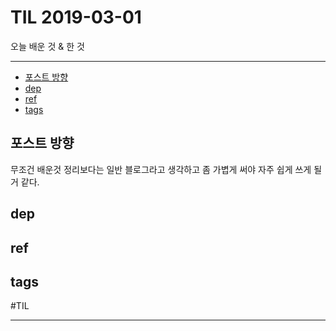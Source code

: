 # TIL 2019-03-01

오늘 배운 것 & 한 것

--------------------------


- [포스트 방향](#포스트-방향)
- [dep](#dep)
- [ref](#ref)
- [tags](#tags)

## 포스트 방향

무조건 배운것 정리보다는 일반 블로그라고 생각하고 좀 가볍게 써야 자주 쉽게 쓰게 될거 같다.





## dep

## ref

## tags
  #TIL



--------------------------


 